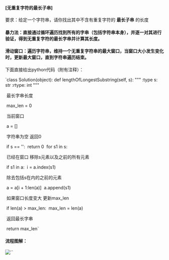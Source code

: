 

#### [无重复字符的最长子串]

要求：给定一个字符串，请你找出其中不含有重复字符的 **最长子串** 的长度

#### 暴力法：直接通过循环遍历找到所有的字串（包括字符串本身），并逐一对其进行验证，得到无重复字符的最长字串并计算其长度。

#### 滑动窗口：遍历字符串，维持一个无重复字符串的最大窗口，当窗口大小发生变化时，更新最大窗口，直到字符串遍历结束。

下面直接给出python代码（附有注释）：

`class Solution(object):
    def lengthOfLongestSubstring(self, s):
        """
        :type s: str
        :rtype: int
        """

​		最长字串长度

​        max_len = 0

​		当前窗口

​        a = []

​		字符串为空 返回0

​        if s == '':
​            return 0
​        for s1 in s:

​		已经在窗口 移除s元素以及之前的所有元素

​            if s1 in a:
​                i = a.index(s1)

​				除去包括s在内的之前的元素

​                a = a[i + 1:len(a)]
​            a.append(s1)

​			如果窗口长度变大 更新max_len

​            if len(a) > max_len:
​                max_len = len(a)

​		返回最长字串

​		return max_len`

#### 流程图解：

![``](/Users/sugarmei/Downloads/imag_longest_sub.svg)